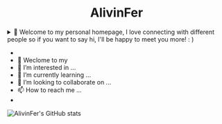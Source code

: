 <h1 align="center">AlivinFer</h1>

<details>
<summary>👋 Welcome to my personal homepage, I love connecting with different people so if you want to say hi, I'll be happy to meet you more! : )</summary>
<pre>
You can find how to contact me in the following paltform icon url. You can follow me to find something more interesting.
</pre>
</details>


- 
- 👋 Weclome to my 
- 👀 I’m interested in ...
- 🌱 I’m currently learning ...
- 💞️ I’m looking to collaborate on ...
- 📫 How to reach me ...
- 
![AlivinFer's GitHub stats](https://github-readme-stats.vercel.app/api?username=AlivinFer&show_icons=true&theme=radical)
  <!---
  AlivinFer/AlivinFer is a ✨ special ✨ repository because its `README.md` (this file) appears on your GitHub profile.
  You can click the Preview link to take a look at your changes.
  --->

